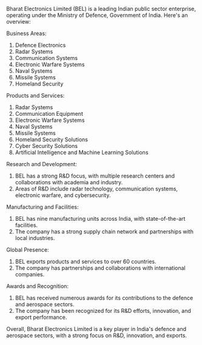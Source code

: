 Bharat Electronics Limited (BEL) is a leading Indian public sector enterprise, operating under the Ministry of Defence, Government of India. Here's an overview:

Business Areas:

1. Defence Electronics
2. Radar Systems
3. Communication Systems
4. Electronic Warfare Systems
5. Naval Systems
6. Missile Systems
7. Homeland Security

Products and Services:

1. Radar Systems
2. Communication Equipment
3. Electronic Warfare Systems
4. Naval Systems
5. Missile Systems
6. Homeland Security Solutions
7. Cyber Security Solutions
8. Artificial Intelligence and Machine Learning Solutions

Research and Development:

1. BEL has a strong R&D focus, with multiple research centers and collaborations with academia and industry.
2. Areas of R&D include radar technology, communication systems, electronic warfare, and cybersecurity.

Manufacturing and Facilities:

1. BEL has nine manufacturing units across India, with state-of-the-art facilities.
2. The company has a strong supply chain network and partnerships with local industries.

Global Presence:

1. BEL exports products and services to over 60 countries.
2. The company has partnerships and collaborations with international companies.

Awards and Recognition:

1. BEL has received numerous awards for its contributions to the defence and aerospace sectors.
2. The company has been recognized for its R&D efforts, innovation, and export performance.

Overall, Bharat Electronics Limited is a key player in India's defence and aerospace sectors, with a strong focus on R&D, innovation, and exports.